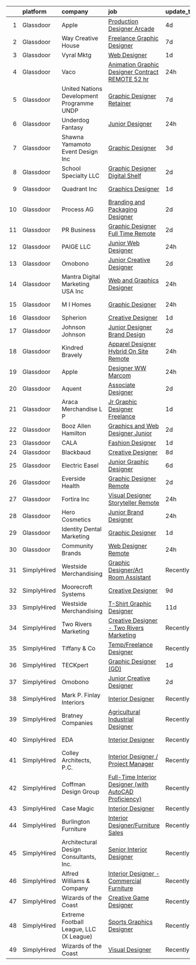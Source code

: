 

|    | platform    | company                                    | job                                                                                                                                                                                                                                                                                                                                                                                                                                                                                                                                                                                                                                                                                                                                                                                                                                                                                                                                                                                                                                                                                                                                                                                                                                                                                                                                                                                                            | update_time   | location           |
|---:|:------------|:-------------------------------------------|:---------------------------------------------------------------------------------------------------------------------------------------------------------------------------------------------------------------------------------------------------------------------------------------------------------------------------------------------------------------------------------------------------------------------------------------------------------------------------------------------------------------------------------------------------------------------------------------------------------------------------------------------------------------------------------------------------------------------------------------------------------------------------------------------------------------------------------------------------------------------------------------------------------------------------------------------------------------------------------------------------------------------------------------------------------------------------------------------------------------------------------------------------------------------------------------------------------------------------------------------------------------------------------------------------------------------------------------------------------------------------------------------------------------|:--------------|:-------------------|
|  1 | Glassdoor   | Apple                                      | [Production Designer  Arcade](https://www.glassdoor.com/partner/jobListing.htm?pos=130&ao=1136043&s=58&guid=00000181b362b551a5b59f8242916192&src=GD_JOB_AD&t=SR&vt=w&cs=1_133d0109&cb=1656572000116&jobListingId=1007963617804&jrtk=3-0-1g6pm5dgu2a8f001-1g6pm5dhaih5g800-f70f8597402f808c-)                                                                                                                                                                                                                                                                                                                                                                                                                                                                                                                                                                                                                                                                                                                                                                                                                                                                                                                                                                                                                                                                                                                   | 4d            | Culver City, CA    |
|  2 | Glassdoor   | Way Creative House                         | [Freelance Graphic Designer](https://www.glassdoor.com/partner/jobListing.htm?pos=123&ao=1136043&s=58&guid=00000181b362b551a5b59f8242916192&src=GD_JOB_AD&t=SR&vt=w&ea=1&cs=1_665a9147&cb=1656572000116&jobListingId=1007956730264&jrtk=3-0-1g6pm5dgu2a8f001-1g6pm5dhaih5g800-80a943167ee11033-)                                                                                                                                                                                                                                                                                                                                                                                                                                                                                                                                                                                                                                                                                                                                                                                                                                                                                                                                                                                                                                                                                                               | 7d            | Remote             |
|  3 | Glassdoor   | Vyral Mktg                                 | [Web Designer](https://www.glassdoor.com/partner/jobListing.htm?pos=120&ao=1136043&s=58&guid=00000181b362b551a5b59f8242916192&src=GD_JOB_AD&t=SR&vt=w&ea=1&cs=1_602a4712&cb=1656572000116&jobListingId=1007967855374&jrtk=3-0-1g6pm5dgu2a8f001-1g6pm5dhaih5g800-3c1f6aba589c7055-)                                                                                                                                                                                                                                                                                                                                                                                                                                                                                                                                                                                                                                                                                                                                                                                                                                                                                                                                                                                                                                                                                                                             | 1d            | Remote             |
|  4 | Glassdoor   | Vaco                                       | [Animation Graphic Designer Contract REMOTE  52 hr](https://www.glassdoor.com/partner/jobListing.htm?pos=113&ao=1110586&s=58&guid=00000181b362b551a5b59f8242916192&src=GD_JOB_AD&t=SR&vt=w&ea=1&cs=1_e855734d&cb=1656572000116&jobListingId=1007971871608&cpc=8795CF9063CD573D&jrtk=3-0-1g6pm5dgu2a8f001-1g6pm5dhaih5g800-d4d4a80fe2e5aae8--6NYlbfkN0D_sybMACCpf9B-677oK5j6rPldVB6BlrVvFjO_o-GJZbzuF-qh4PxErFUqfUsv_6thq8g4D528oZ7ZC6V_prj0abU2-epovRai-qZXnmaBSbOCT3Oy3osdvbpymSrBpBhksOZe_KeUepKZAREmJN4LsPPetNaXk-TapOqKYSgPIJBpn5-T1KQu_1hjO2gztrkxwU9W_9WB3E61tRk4j9FaSQxMil8bRZ27yEOjzIc3h4mJcbNxOrHQ3T_Y708DsaHp7lqA3Bwy6wKb_aJFVevy86W6JrwPSKu0RpEmGQuogvKWkhD0Rq4DriTj3NHtVOfYQ_m3LF7X9RsNiSobTqXPJbsfYxxQ87Bh3_agLLQG_Iv9gTT_vJZ9_ndZmnqcI3ZA4YDu-7MEVWnhg6UGo_K8_CgF-bFf1lmpzKfwoCMXJum5eac7z0FEsvydHpcAvufFJRLlYPTUNZDfxrslTT8rJUwWhg61bMUfX6GMJEHiMRxm0j_QWi9DeD6OTnivj6GLrGhDhl-PqI1tnC6KLA3lhZJAPxL8cIE%3D)                                                                                                                                                                                                                                                                                                                                                                                                                                                                                     | 24h           | Atlanta, GA        |
|  5 | Glassdoor   | United Nations Development Programme  UNDP | [Graphic Designer  Retainer ](https://www.glassdoor.com/partner/jobListing.htm?pos=121&ao=1136043&s=58&guid=00000181b362b551a5b59f8242916192&src=GD_JOB_AD&t=SR&vt=w&cs=1_1c3a11dd&cb=1656572000116&jobListingId=1007957267554&jrtk=3-0-1g6pm5dgu2a8f001-1g6pm5dhaih5g800-9eb7f1d2f1fc61df-)                                                                                                                                                                                                                                                                                                                                                                                                                                                                                                                                                                                                                                                                                                                                                                                                                                                                                                                                                                                                                                                                                                                   | 7d            | Remote             |
|  6 | Glassdoor   | Underdog Fantasy                           | [Junior Designer](https://www.glassdoor.com/partner/jobListing.htm?pos=119&ao=1136043&s=58&guid=00000181b362b551a5b59f8242916192&src=GD_JOB_AD&t=SR&vt=w&ea=1&cs=1_09cc691c&cb=1656572000116&jobListingId=1007970643362&jrtk=3-0-1g6pm5dgu2a8f001-1g6pm5dhaih5g800-6b59824fa745726e-)                                                                                                                                                                                                                                                                                                                                                                                                                                                                                                                                                                                                                                                                                                                                                                                                                                                                                                                                                                                                                                                                                                                          | 24h           | Brooklyn, NY       |
|  7 | Glassdoor   | Shawna Yamamoto Event Design  Inc          | [Graphic Designer](https://www.glassdoor.com/partner/jobListing.htm?pos=127&ao=1136043&s=58&guid=00000181b362b551a5b59f8242916192&src=GD_JOB_AD&t=SR&vt=w&ea=1&cs=1_6081c62d&cb=1656572000116&jobListingId=1007963814288&jrtk=3-0-1g6pm5dgu2a8f001-1g6pm5dhaih5g800-3e55e9b77da18925-)                                                                                                                                                                                                                                                                                                                                                                                                                                                                                                                                                                                                                                                                                                                                                                                                                                                                                                                                                                                                                                                                                                                         | 3d            | Remote             |
|  8 | Glassdoor   | School Specialty  LLC                      | [Graphic Designer Digital Shelf](https://www.glassdoor.com/partner/jobListing.htm?pos=124&ao=1136043&s=58&guid=00000181b362b551a5b59f8242916192&src=GD_JOB_AD&t=SR&vt=w&ea=1&cs=1_ceca36e6&cb=1656572000116&jobListingId=1007966272238&jrtk=3-0-1g6pm5dgu2a8f001-1g6pm5dhaih5g800-d70d601bf4ace9f7-)                                                                                                                                                                                                                                                                                                                                                                                                                                                                                                                                                                                                                                                                                                                                                                                                                                                                                                                                                                                                                                                                                                           | 2d            | Remote             |
|  9 | Glassdoor   | Quadrant  Inc                              | [Graphics   Designer](https://www.glassdoor.com/partner/jobListing.htm?pos=111&ao=1110586&s=58&guid=00000181b362b551a5b59f8242916192&src=GD_JOB_AD&t=SR&vt=w&ea=1&cs=1_c2c8bf6d&cb=1656572000115&jobListingId=1007968436675&cpc=47CFDC01B3F81FAC&jrtk=3-0-1g6pm5dgu2a8f001-1g6pm5dhaih5g800-ce5d6882680891e8--6NYlbfkN0CXfzcAHfQAxgGXDgxABv0Df8luU_SMZ_lapPBFJNNdh0qTN8PvVzPanLr29I3nNh0J1RI-wUT1TXH01YVqSrnGqkXD-iYxOaO2001gdPgSAEgF-4tWxD6qn5LfY0E2CzGD6dt8v70M_yDmrTFUq985UCH2zRbzw_su0rD0cEyq5rst-YRfXs1yIZQCl7216bxR7l4glYd9gqP7JkRoytnbTtx6MlSO8E1TImBhtFv1AWa1AboUZXc-DLIXacHmNwpgp2DAFxkE2hMUMdtAPwvyVBqOagco6oRI3JMnsGUo7_Juq2UJb5NH2juDAE1jAv6_tvFCc9Othg25tD7tVFAXFjXVGLDUxwB3yqD6DjTdKmWNQMyk38DxgXGxOaYLy1_xqkzry8dVnCbe0gABN-871sRO1NsRcNzgfricQJYPUeLwN0m_M5cQs-GsUHKSv7EZbgyMXAk9luEdjXK0ly7YEglHKgQJhUYdAjMM0w1CPTdqn4oydhCNJ0c2wpUYnFqc3g-aiPAVGFNsN8GaDKJXX2sVlY6lAImyZQ0XpYs5xJNbGnGYjJQu1MFhsctuhn3Q9KeKvodZCa7Ln2Quhz1d2aEvG69FxCHtZKbI8WwbOzzaZyLb_hgFPh75tS_qPFZ9fNdXJA74s5nm8gBQnTec3fqHHU3vLr64MEOMwTI7N8f14uPmKgp1Nt4bPKz06ITaG_p2bQgd2HEu0XppbWn0oln1OedKZ05v8VL-b3kNkXu0PqLVnGGYbS271GElSBwC9fKkxpMc7mswXSdm-AKf1QNMy9vFtSJQmGy4b27nRadVQrhYsIWRU2WLiucYI_1GTZsZmm12M2uHToVb5K3QjKwIwNiIW7bCFAC8GgzgoMokocOhFiaBTykVS-OqyzSnOq2x-QUjcjllbv64KZAl4DAic7G04sei51LYiEbdTR9r2NTVe18JzuCep1gGEM-Rg_sPIEdnKinn1XQlz4I5pl0kIHs4QlUodTTq5A0PQqMDDcttm9IdhQDQxWgUvmwoCKIneND6IKbI7Ui3us8j) | 1d            | Springfield, VA    |
| 10 | Glassdoor   | Process AG                                 | [Branding and Packaging Designer](https://www.glassdoor.com/partner/jobListing.htm?pos=107&ao=1110586&s=58&guid=00000181b362b551a5b59f8242916192&src=GD_JOB_AD&t=SR&vt=w&ea=1&cs=1_57829a99&cb=1656572000114&jobListingId=1007966773609&cpc=F4EED0218A761C36&jrtk=3-0-1g6pm5dgu2a8f001-1g6pm5dhaih5g800-8ff9b889165fe325--6NYlbfkN0DdNONLqhA8z6QrX6vw37qu8cGScUjPKwqVQr3YAsb4-4WTJI3A_wgZMMbJk-JR-k6XDuSuM1QXAjKzbPz7F4GCNQ96wTGCtzMdniKO-gkPQqC8XHUi2vyluXx3_HjqUU2IqgGd2UtY6vwGHRN_2bHJkogKg6LYVuYaV9wGEnhuViturJ039iS_HsWn7NV5Aqn4cySTt1lpnDriHmncQJsSTy5ZpRecqOQDK2Dd0QCaAcCU_E_VtCjYgb6EQHjKRFH6Iqnoz-iduM6S2Hi1hCXzgjqGhtHvZNKoLjVsmQlGgsMP2rjsl49yKorV0bY3gfRAAYCfvo59zvLLYx5-VAs6OWZvZxboo1zlqYjcpwDHw5_R9KkvSHqGga2sGCk_i0QPv7amCP7eWBQWTZplaf9s2lVVpEQbJHkRLn0B4I0fr2PCva9haqav8FUT6K55xTE81KX9NX2-X5o1wylpD3TPSAv8XVMkFxL1-VbiPx_SOCEr5ClWjTLyhAIfXZFgeVwm8q7KXPLDsg%3D%3D)                                                                                                                                                                                                                                                                                                                                                                                                                                                                                                                         | 2d            | Remote             |
| 11 | Glassdoor   | PR Business                                | [Graphic Designer   Full Time  Remote ](https://www.glassdoor.com/partner/jobListing.htm?pos=105&ao=1110586&s=58&guid=00000181b362b551a5b59f8242916192&src=GD_JOB_AD&t=SR&vt=w&ea=1&cs=1_056538b7&cb=1656572000114&jobListingId=1007966459820&cpc=451933188B21919D&jrtk=3-0-1g6pm5dgu2a8f001-1g6pm5dhaih5g800-215a19451a257366--6NYlbfkN0CjwBwvfVX1b9kDLr-RY4VyrIfcKb_a4-FgxXoxzwQLf-5TVTX78as9mxXK_rXE3KMZ-KQ6gN7acdxr187QaNw7QG2-q4Z_ctUwf4TLSGCvObpLusFm-N9_23-ESTFwS6zU41hUkvMqLoiYJUcqnqn4frsANllnSaFCsUH1psxv4V_GKL-sfNNjY_kEtdzYmm0I-qfGNan6CZPQ5dhUszTKzCS33q6qw3OUNzVKPxeasop0n2pefAP_NCYhbM0emSmrD99CmpSYxuV0AHRbovsxCHL_xvZbjSoMR6EJtpPCJtbikBnpdg21TB2XM1raxa3ragGqyKZ3g_YVY5V6cDyZxudZb2ezDQK2qK0Ldr2_SzIxOflV6a1gueenIujumnYxUZ_YyYIC_-FO7JUrAnnhn8UvzO8tWAqg4fn9Da83f18vn6uhEkFyI5G-WPg9z0oUWRmhVZAubdQ-VkBP1EPBFPTol74W5JA17KyF_vy1au7g5uvspjkC6PcCrNGTIVM%3D)                                                                                                                                                                                                                                                                                                                                                                                                                                                                                                                                 | 2d            | Remote             |
| 12 | Glassdoor   | PAIGE LLC                                  | [Junior Web Designer](https://www.glassdoor.com/partner/jobListing.htm?pos=108&ao=1110586&s=58&guid=00000181b362b551a5b59f8242916192&src=GD_JOB_AD&t=SR&vt=w&ea=1&cs=1_86a673f6&cb=1656572000115&jobListingId=1007971053882&cpc=334ABAF5D42DC775&jrtk=3-0-1g6pm5dgu2a8f001-1g6pm5dhaih5g800-73b2aa60a689d6f6--6NYlbfkN0Bcjj528Dy1LW3oL-pukkcHmmPA2V1efSVPw-U-M28mT0pKb21cFqvxPVrEIRVxEBhbQd3QSRAi2jQNRf5IL7_cEjc5D_7M8vAuWiMJDrdA15UMknI95OR4HQP9MzjY1YAPT6dz_nY7JL7qZAFuvwxHi-rv1yNmZdRVPc23TLlp1obOFdmjF1WNcay7jj39QxXpOSaPgn4JafZPDWPKY-o7jmLlqbzqPaB_cedo64VXFzIEgTl9k7QY_657-b4U6Brs5DkuJk-jnzucQgoWLjIGti87dHGXxfq7AbnKu3ErYKvWkoQSfH_Q7jI1sq383Z7RLiZDWWEYuWTCixazv608haD7soR4dHN8ojNPU7mwDWaTMPbeycFfruJFju19pee46xmthFf2aUog8DpJgu65XokmYiwyRqgvdPke0XmO5-xzlvRtrpsbQOe0yvn1M_Hpfmwggkf1jOKmGSfYROwLuA0oTj0Eo26mc_rKwLwVrIyaO5Iqgt-lu5YIc5dAknY%3D)                                                                                                                                                                                                                                                                                                                                                                                                                                                                                                                                                   | 24h           | California         |
| 13 | Glassdoor   | Omobono                                    | [Junior Creative Designer](https://www.glassdoor.com/partner/jobListing.htm?pos=126&ao=1136043&s=58&guid=00000181b362b551a5b59f8242916192&src=GD_JOB_AD&t=SR&vt=w&ea=1&cs=1_153e363d&cb=1656572000116&jobListingId=1007966621549&jrtk=3-0-1g6pm5dgu2a8f001-1g6pm5dhaih5g800-8ace7a9fc7ba684c-)                                                                                                                                                                                                                                                                                                                                                                                                                                                                                                                                                                                                                                                                                                                                                                                                                                                                                                                                                                                                                                                                                                                 | 2d            | Seattle, WA        |
| 14 | Glassdoor   | Mantra Digital Marketing USA Inc           | [Web and Graphics Designer](https://www.glassdoor.com/partner/jobListing.htm?pos=106&ao=1110586&s=58&guid=00000181b362b551a5b59f8242916192&src=GD_JOB_AD&t=SR&vt=w&ea=1&cs=1_575b80ce&cb=1656572000115&jobListingId=1007971076110&cpc=654405A9B1E0A9F5&jrtk=3-0-1g6pm5dgu2a8f001-1g6pm5dhaih5g800-055b9e6627e7eb07--6NYlbfkN0ASLsvqn7C15x91ejb0JpWEEAecCt6LWLLZJt9uAIWypyco77QiAhiHti841Gsul2-i-19iHSb2KUIDDOFln3xRv7eS5JptsZjkADn47bskk-7iQVcJuivYKKrIrrWYHW2MvZ0JAICz-lSJMAe_Q7TBikT1wAtnb5PizsPUmF9jHrfRyhVR4NgHoBDf7QXji47GLv3vp4aXMSM8T2W3eC9jQHKUapYGGXuZ1Wad1JzbUPmzJ8r5UxD1_QIdKQQ_1V2tvreLedJiJdEK-cGd0gowKYFlnlm-zQQUy58CdZzRBlB6ysGxjGv-JR-Sho1FpSgTkxHBxPX79dUTLToJ4W3g-owdwYtMjWY_gK6xi9r9x8DGchkhRRzErhEXTmFOcetxRgQBeNqXD_Ifb25uqu3KcdWAQr_u6SUlmHXBqNPrMgJySrxiE6eYKlozXBcCORBuzKrOWF8K-kqTiYBAvCZ_Yga87b_lJULdMnN5C03N8OTv5GV05OowobnnHxgz9N8%3D)                                                                                                                                                                                                                                                                                                                                                                                                                                                                                                                                             | 24h           | Remote             |
| 15 | Glassdoor   | M I Homes                                  | [Graphic Designer](https://www.glassdoor.com/partner/jobListing.htm?pos=101&ao=1110586&s=58&guid=00000181b362b551a5b59f8242916192&src=GD_JOB_AD&t=SR&vt=w&ea=1&cs=1_f34f159a&cb=1656572000113&jobListingId=1007972066595&cpc=C5F9C09AE97B3D2F&jrtk=3-0-1g6pm5dgu2a8f001-1g6pm5dhaih5g800-e965736e041577c7--6NYlbfkN0Bo2Q4nd2rZ0Baj6k1JRcFtNpcgSkZOVIPKBdeM1G6PmVTxxMpg-Aw-0t2KnwQfDcVsiF0tiMT9s_JAzWKh6qjU2O-gLqruqXwXj_QB1KPcH9c2bPMRzh4Z35W5O5qSi32JCbu3s-YMTtFx8eFFOPZkavm6bDJYGv48i0cSFDQizW7lO1dw0zptUarqgr_Jx3AKMVC_SLWj_u2NBQ8MDcnZJUsushUg1MYhKQKyEP1Ak47v5oVIvPvaXohNWjEh_V-G9VTQh0NavUmNIMpdmzKxz2Piw6wXweBH5WfPO_BMNRerIEEyCeX3o-DQ2c-1VJyOw5y_T6AVZCEWT-mptIqGlKF8VCrrQuox8a8POC3W5VRPGABXxx6hkIwdMhrX1tU320fH07jEwnUUaIiirnzzDHN6QC-KYe9IL0CZYdlxtPtHY3_V3XtNZsL_lS0rUUvQQjTWw6sMLOSwWGarXqVAVjrCShHBoQDinkj7-nT4AVbyNIi7JF_QkMqBwt8H3fg7FcwMvw2jYwLcJDWdmtHHI-Tg-BZMwZnH2tWUfqNcfh4i8EXRlqk6jGG1vRRV6tKjG_vaei5mkO0YtO4d61c89XGehEb1EsHrkKHzHUL0KmcEbEGh6JPdvUFJkPpIbnMUqpCESigOyQ%3D%3D)                                                                                                                                                                                                                                                                                                                                                                                                        | 24h           | Columbus, OH       |
| 16 | Glassdoor   | Spherion                                   | [Creative Designer](https://www.glassdoor.com/partner/jobListing.htm?pos=110&ao=1110586&s=58&guid=00000181b362b551a5b59f8242916192&src=GD_JOB_AD&t=SR&vt=w&ea=1&cs=1_e00d4cea&cb=1656572000115&jobListingId=1007968398628&cpc=451933188B21919D&jrtk=3-0-1g6pm5dgu2a8f001-1g6pm5dhaih5g800-a004ee921c75ddfd--6NYlbfkN0BpNZHkGCYrNx41be8qaaTe0TzeBrdPS_PZvndxEDoRqCuH3CNcO_WgIxvH872q8BX-7iqETQq2o4DhM9gu2Z8ux8jUu5fKgiJQEN2ZBoisA4QWu2kSLHOEa8QUrQ9bbrqrJltAIE8KLgbM7W-fojAnViAWRJ_uk4RFZMsJ4iln13-cpJy_LFAPoxV-GOYumSrwHctzXcTT9xc8Qv9Ttey7eDqLBr8MSrgoq8qRvsnrpWLwaGY6JUGM4kD6WcnbDq9oEg_eltduZX8hiVRiNOiYsiXreZvLTUpDIBN5EPIzfQiV6y9QzT4s0Wqv13kGBC8dcHa1U-e5esEQyEg0NKpuOYNnNA8NrR1Vj91l9TgUo6FFiqKlsnGjiODs6RrhG4g9FHxxTtM_14iUnunfVpFPB0sr0MyKQELTj8z51Sx7fnpTx6LGWZ590-3LTUOZCnpARDcoBY18663dQM8kQBcWiS67-OkinUUgANoxCRn51T1oXL2FwpFGaoaE_FhOfeQ%3D)                                                                                                                                                                                                                                                                                                                                                                                                                                                                                                                                                     | 1d            | Lebanon, IN        |
| 17 | Glassdoor   | Johnson   Johnson                          | [Junior Designer  Brand Design](https://www.glassdoor.com/partner/jobListing.htm?pos=125&ao=1136043&s=58&guid=00000181b362b551a5b59f8242916192&src=GD_JOB_AD&t=SR&vt=w&cs=1_7f0f5827&cb=1656572000116&jobListingId=1007967266136&jrtk=3-0-1g6pm5dgu2a8f001-1g6pm5dhaih5g800-d3de44192c21625c-)                                                                                                                                                                                                                                                                                                                                                                                                                                                                                                                                                                                                                                                                                                                                                                                                                                                                                                                                                                                                                                                                                                                 | 2d            | New York, NY       |
| 18 | Glassdoor   | Kindred Bravely                            | [Apparel Designer   Hybrid On Site Remote](https://www.glassdoor.com/partner/jobListing.htm?pos=102&ao=1110586&s=58&guid=00000181b362b551a5b59f8242916192&src=GD_JOB_AD&t=SR&vt=w&ea=1&cs=1_336b80e8&cb=1656572000113&jobListingId=1007971074983&cpc=5FEB1BEB8E14EF52&jrtk=3-0-1g6pm5dgu2a8f001-1g6pm5dhaih5g800-3d5b00679a8eb86c--6NYlbfkN0CTPIXn6m1zz99BulM0aEjqRW2gDRRtxas07oB_ekuZeJgNpLdJhmhiY6upRtgvDOaZNOQqy-R5o9ChoJqFC5I3jbLv5BriZDzIaFmCjSxOAJMZSZ2iMEV4gNsBoYzOpwA7w7Waoi10iVp7a5L_zRTF0h6XmWHQcUXdan1FrDnDYIM6-0lvIN0h0Z8EuZsEebI3DUqD0WZLaKrAwMBeRWqTTMiRtpJS2kBml8QpTexVDGstnJcfd97EAfCeXUV3S5tDLOh7dNcOqlBvMsvy2SDN3IvlfcHZtfqGUVX6N4apYiTWoOTxXROSH8TPsEg1MHcd49qhCR2PGZeECTqjyl-kWnAKLBhx3AENcf1P1UpeWNKPrD1b1lP9zo5RZB9ZFFpcwH0iKg92tWVAWa1qOhjLt0j_PTa8CLjnI1yfnbMtotiuOSbuF9vJBLRlwmBckcw32zw2ffUdZIScYH7smCghZzvXBbVht3j1fVE9kstXmc8jkzcyxarSGzmoTFxFZz6g1zapdVHhUp68h71xo7L8oL-lVLRGuUw4GM40CfxigfKwfYeeZUoy2oasIpHe5C1lLS4y7Cf7m41loo0NVkJm)                                                                                                                                                                                                                                                                                                                                                                                                                                            | 24h           | Oceanside, CA      |
| 19 | Glassdoor   | Apple                                      | [Designer  WW Marcom](https://www.glassdoor.com/partner/jobListing.htm?pos=116&ao=1136043&s=58&guid=00000181b362b551a5b59f8242916192&src=GD_JOB_AD&t=SR&vt=w&cs=1_cc6b21d2&cb=1656572000116&jobListingId=1007970446999&jrtk=3-0-1g6pm5dgu2a8f001-1g6pm5dhaih5g800-289d85cd01c6e44e-)                                                                                                                                                                                                                                                                                                                                                                                                                                                                                                                                                                                                                                                                                                                                                                                                                                                                                                                                                                                                                                                                                                                           | 24h           | Cupertino, CA      |
| 20 | Glassdoor   | Aquent                                     | [Associate Designer](https://www.glassdoor.com/partner/jobListing.htm?pos=112&ao=1110586&s=58&guid=00000181b362b551a5b59f8242916192&src=GD_JOB_AD&t=SR&vt=w&cs=1_1425dda1&cb=1656572000115&jobListingId=1007967009814&cpc=AC285F3A3ECA6BB0&jrtk=3-0-1g6pm5dgu2a8f001-1g6pm5dhaih5g800-0ce42a78c9c5330d--6NYlbfkN0DMrcEu7yrtATojKJA7cEzGQ3FdRGWLh0CZQInL4ECGI9gD0Wolx9R2EDT7B77c2cSBaBpaiKgMXBVGPHKO3a_nlJDGkXRg-DCk30KVRFz7PnOv9t4EfW4Q7q6c9cvE6KRjTHAM1Yc3W_RLbIqduAiwSYS6TqQ1JGIX9VJUylxU4-PJuOTdisnd20MXee8fwDvdTEequo1PxaCyU2rr5_yjxD_WdVav8-92LoomdNR9gvAjVYi27Dz9WIOxQskE9CMPgGSQNFcNWqv05NNz44pfcYWJSYrizBNH8gNe2G0Hzd9YICUHjx0ZvFAW_xdmzUBwO4a-5fFw_Hbt64R9ckVkXzly-bBAAqs9GIUacnTSVuqKjf_HJydH-EGrk9K6MLJsB5ygnHWD3hQhAMk-wqZXzDOoB24nrYcduF_z6bHQDFgx3pDzaMPvMuqm3WP9Wpk%3D)                                                                                                                                                                                                                                                                                                                                                                                                                                                                                                                                                                                                                         | 2d            | Remote             |
| 21 | Glassdoor   | Araca Merchandise L P                      | [Jr  Graphic Designer   Freelance](https://www.glassdoor.com/partner/jobListing.htm?pos=103&ao=1110586&s=58&guid=00000181b362b551a5b59f8242916192&src=GD_JOB_AD&t=SR&vt=w&ea=1&cs=1_4060d442&cb=1656572000114&jobListingId=1007969224262&cpc=2CAED5C921A5F994&jrtk=3-0-1g6pm5dgu2a8f001-1g6pm5dhaih5g800-4f202b68e8795897--6NYlbfkN0C5jinrRu9OFhzXOfMFG0wpnKYKfiIowwwIeRu8MnNJgc43Lf5OFtMVXfVG-wWgMYDgDAzBkjvsXjKsXQ7SrSkLqya4QFyStzmb1_W01uclnUgAK8sxOWNnjIF6s-qGzhS7Kc8xXrWAM7esJsagZJAwRebVVFNtMgVKaja0ngpl7nMb2LUak-EunU9xgPdp0sFRRuXEBrNUtNpgyRHmnujlOuN8S-BoD7tX27q1QMAFceHihtoD8Tvy40J8wAL2DtpogZBA0M6q33xENcrrZDNUh4G7VKr6g97d7Z3-gro7E_9OGF6cBrKqxRpRwzH90r1Em69O0PDOSI16chFJkqXph7mlbC6Bx2CdyvXXxuHDmkbKAMSzPDZ8aYBu6aVY_mpTJ3iyt_Zq0rfeK4POYznTycOyg8piDh-DjN6wfgddkRu9PcpiBZlf9xXvr9wU2cLvRpk6PHal6c45K0hexG1xaKCpxW0RxUV9YaT6Grh73OlkVXVGa7Nvvx8MkRbwBy8%3D)                                                                                                                                                                                                                                                                                                                                                                                                                                                                                                                                      | 1d            | Remote             |
| 22 | Glassdoor   | Booz Allen Hamilton                        | [Graphics and Web Designer  Junior](https://www.glassdoor.com/partner/jobListing.htm?pos=128&ao=1136043&s=58&guid=00000181b362b551a5b59f8242916192&src=GD_JOB_AD&t=SR&vt=w&cs=1_c0bfb82b&cb=1656572000116&jobListingId=1007967318992&jrtk=3-0-1g6pm5dgu2a8f001-1g6pm5dhaih5g800-12857a1282e4bca9-)                                                                                                                                                                                                                                                                                                                                                                                                                                                                                                                                                                                                                                                                                                                                                                                                                                                                                                                                                                                                                                                                                                             | 2d            | Washington, DC     |
| 23 | Glassdoor   | CALA                                       | [Fashion Designer](https://www.glassdoor.com/partner/jobListing.htm?pos=115&ao=1136043&s=58&guid=00000181b362b551a5b59f8242916192&src=GD_JOB_AD&t=SR&vt=w&cs=1_1a1fa33e&cb=1656572000116&jobListingId=1007967823556&jrtk=3-0-1g6pm5dgu2a8f001-1g6pm5dhaih5g800-c119f910c212df36-)                                                                                                                                                                                                                                                                                                                                                                                                                                                                                                                                                                                                                                                                                                                                                                                                                                                                                                                                                                                                                                                                                                                              | 1d            | Remote             |
| 24 | Glassdoor   | Blackbaud                                  | [Creative Designer](https://www.glassdoor.com/partner/jobListing.htm?pos=117&ao=1136043&s=58&guid=00000181b362b551a5b59f8242916192&src=GD_JOB_AD&t=SR&vt=w&cs=1_5741942a&cb=1656572000116&jobListingId=1007954277008&jrtk=3-0-1g6pm5dgu2a8f001-1g6pm5dhaih5g800-388c7f723f42cca4-)                                                                                                                                                                                                                                                                                                                                                                                                                                                                                                                                                                                                                                                                                                                                                                                                                                                                                                                                                                                                                                                                                                                             | 8d            | Remote             |
| 25 | Glassdoor   | Electric Easel                             | [Junior Graphic Designer](https://www.glassdoor.com/partner/jobListing.htm?pos=122&ao=1136043&s=58&guid=00000181b362b551a5b59f8242916192&src=GD_JOB_AD&t=SR&vt=w&ea=1&cs=1_396c72ef&cb=1656572000116&jobListingId=1007959322769&jrtk=3-0-1g6pm5dgu2a8f001-1g6pm5dhaih5g800-6c1d9f4c824d2918-)                                                                                                                                                                                                                                                                                                                                                                                                                                                                                                                                                                                                                                                                                                                                                                                                                                                                                                                                                                                                                                                                                                                  | 6d            | Remote             |
| 26 | Glassdoor   | Everside Health                            | [Graphic Designer   Remote](https://www.glassdoor.com/partner/jobListing.htm?pos=114&ao=1136043&s=58&guid=00000181b362b551a5b59f8242916192&src=GD_JOB_AD&t=SR&vt=w&cs=1_30d381e9&cb=1656572000116&jobListingId=1007967278069&jrtk=3-0-1g6pm5dgu2a8f001-1g6pm5dhaih5g800-eb07eee0f1a4525e-)                                                                                                                                                                                                                                                                                                                                                                                                                                                                                                                                                                                                                                                                                                                                                                                                                                                                                                                                                                                                                                                                                                                     | 2d            | Remote             |
| 27 | Glassdoor   | Fortira Inc                                | [Visual Designer  Storyteller   Remote](https://www.glassdoor.com/partner/jobListing.htm?pos=109&ao=1110586&s=58&guid=00000181b362b551a5b59f8242916192&src=GD_JOB_AD&t=SR&vt=w&ea=1&cs=1_ad5b4c2c&cb=1656572000115&jobListingId=1007970989120&cpc=654405A9B1E0A9F5&jrtk=3-0-1g6pm5dgu2a8f001-1g6pm5dhaih5g800-2e6935886490a7d7--6NYlbfkN0CJawNah7prVHbQcB97Gt_E-GEXdrynpKNuJXKWSYkVy9e8KvcvT0u09IlR2rM1neWbauIBlAS5cu4lbQBOsaOeL_UdWMQyMfDPYHS_b_5ytZRvvfp8sUj_YTvm3xLmLMqSe88xLdsausnOfZ5Km_zrsICAM4xf4vIaevolDd8BqPyXB89H7WhZL5Uct3RLbeVLbRpHiJcXCnafV3vGu59M5NLIPpSZRC_1K1t-OP5I2xloIIIw64xX9PUFRSGYZi_ShzYiF4B1CEouP8Xe0JIVMjQxp_oSI2XLIbh2gt-EcVHqgTFGfsX2rhTyGEugDKHIiEHEfCCtK6vri0Pgf8YRBTJ8MWV9SbqABPW751nl8gJ5ZEP0r1hlSDlIraj6P3fMqgjUuPuB1_dpyKERK-gp_6JrKuXX1WtcKuC8c5K5WUA8SVoB94UyzjS7XGCXo0H8NMqdQEti1a_-kJrgSf3Tk-TrvBmVf2_qdUdsIPnn7Vflxec7BmySjr1RXtlsmLY%3D)                                                                                                                                                                                                                                                                                                                                                                                                                                                                                                                                 | 24h           | Allentown, PA      |
| 28 | Glassdoor   | Hero Cosmetics                             | [Junior Brand Designer](https://www.glassdoor.com/partner/jobListing.htm?pos=129&ao=1136043&s=58&guid=00000181b362b551a5b59f8242916192&src=GD_JOB_AD&t=SR&vt=w&ea=1&cs=1_04eda73b&cb=1656572000116&jobListingId=1007970799759&jrtk=3-0-1g6pm5dgu2a8f001-1g6pm5dhaih5g800-cb277676e876532e-)                                                                                                                                                                                                                                                                                                                                                                                                                                                                                                                                                                                                                                                                                                                                                                                                                                                                                                                                                                                                                                                                                                                    | 24h           | New York, NY       |
| 29 | Glassdoor   | Identity Dental Marketing                  | [Graphic Designer](https://www.glassdoor.com/partner/jobListing.htm?pos=104&ao=1110586&s=58&guid=00000181b362b551a5b59f8242916192&src=GD_JOB_AD&t=SR&vt=w&ea=1&cs=1_57b3c236&cb=1656572000113&jobListingId=1007969164108&cpc=5EFBB0462F9C6B7A&jrtk=3-0-1g6pm5dgu2a8f001-1g6pm5dhaih5g800-30ada088c0fad619--6NYlbfkN0Dr78ut6cohwPRRl2eH2TnUoEDRRoKNJ8Biv-eVx751-KUhonc7jgzxb0dtI1WzXBrd8SZhZ0cvtyTgnFD71LIbX62Z3oom780UIscMk-R-Ts-5eaAuLfu4BID4ixPXDxZt_8n6xHOL6vdQ5zstEp7h3tHVBpsjD6Nij9Lm35ClEPnfzj2MmwHaKDatIrX2XKHlymuFi5PTsidtm6MO93DFgPVJX7IBbdMto7_24lBluPjh_SVMxzN76vK9r41s7YtJnS6boi787gQqafuHkV51PeouVncdQO8n4m7Z2zcrQoZkjzoF9frArS599qRQQQS6YdOA059ptzC1x-vPHhWfNAQqtfk3ve--xmA_vKUwBp698pti2Pd0k1oKsoE0_r6WyoTietzemmjWDOpggto_jSZqvPr_F_xsWsynNG19F16sIDnp4t0M-soTZ3MuxsehMBJqmZPOXhbwH_C3aPTF1V1DM-69BQ7KO2617Twx364A0z0jjVjNOdwrE-j_opY%3D)                                                                                                                                                                                                                                                                                                                                                                                                                                                                                                                                                      | 1d            | Remote             |
| 30 | Glassdoor   | Community Brands                           | [Web Designer  Remote ](https://www.glassdoor.com/partner/jobListing.htm?pos=118&ao=1136043&s=58&guid=00000181b362b551a5b59f8242916192&src=GD_JOB_AD&t=SR&vt=w&cs=1_6dc144bf&cb=1656572000116&jobListingId=1007970827742&jrtk=3-0-1g6pm5dgu2a8f001-1g6pm5dhaih5g800-0c15ab0dd9a133d8-)                                                                                                                                                                                                                                                                                                                                                                                                                                                                                                                                                                                                                                                                                                                                                                                                                                                                                                                                                                                                                                                                                                                         | 24h           | Remote             |
| 31 | SimplyHired | Westside Merchandising                     | [Graphic Designer/Art Room Assistant](https://www.simplyhired.com/job/nPmTBZ5UTRulI4DrjuCMKCXwlW7mvZd5_k7zCf8iZnX3ptraQarbnQ?q=creative+designer)                                                                                                                                                                                                                                                                                                                                                                                                                                                                                                                                                                                                                                                                                                                                                                                                                                                                                                                                                                                                                                                                                                                                                                                                                                                              | Recently      | Remote             |
| 32 | SimplyHired | Moorecroft Systems                         | [Creative Designer](https://www.simplyhired.com/job/ihNdXrABi4KLXIr6a8rpyYTwJQo9amTY85X2hRDUO-0uWV6Hfzk4yA?q=creative+designer)                                                                                                                                                                                                                                                                                                                                                                                                                                                                                                                                                                                                                                                                                                                                                                                                                                                                                                                                                                                                                                                                                                                                                                                                                                                                                | 9d            | Remote             |
| 33 | SimplyHired | Westside Merchandising                     | [T-Shirt Graphic Designer](https://www.simplyhired.com/job/v6CW3UFo0DxZ9IozesLWcJnPvHbJkD4X8HJxh3Vum9I309kFFt_vzg?q=creative+designer)                                                                                                                                                                                                                                                                                                                                                                                                                                                                                                                                                                                                                                                                                                                                                                                                                                                                                                                                                                                                                                                                                                                                                                                                                                                                         | 11d           | Remote             |
| 34 | SimplyHired | Two Rivers Marketing                       | [Creative Designer - Two Rivers Marketing](https://www.simplyhired.com/job/E8nC5D1cOfB1bl_cR0WuSVi1psUBjokmsx7SitkgnhxgAaoemYVT0Q?q=creative+designer)                                                                                                                                                                                                                                                                                                                                                                                                                                                                                                                                                                                                                                                                                                                                                                                                                                                                                                                                                                                                                                                                                                                                                                                                                                                         | Recently      | Des Moines, IA     |
| 35 | SimplyHired | Tiffany & Co                               | [Temp/Freelance Designer](https://www.simplyhired.com/job/wRSDiLSOi1eIpTXR_3xkXPTiP04kx2C6inftBdz9Zhvv1DLpbGJ13g?q=creative+designer)                                                                                                                                                                                                                                                                                                                                                                                                                                                                                                                                                                                                                                                                                                                                                                                                                                                                                                                                                                                                                                                                                                                                                                                                                                                                          | Recently      | New York, NY       |
| 36 | SimplyHired | TECKpert                                   | [Graphic Designer (GD)](https://www.simplyhired.com/job/JRT0RwY9r6Yswy3Sp29-u_sI_vwYrkkQI528hxNEfWsWgOLPtJSWNQ?q=creative+designer)                                                                                                                                                                                                                                                                                                                                                                                                                                                                                                                                                                                                                                                                                                                                                                                                                                                                                                                                                                                                                                                                                                                                                                                                                                                                            | 1d            | Des Moines, IA     |
| 37 | SimplyHired | Omobono                                    | [Junior Creative Designer](https://www.simplyhired.com/job/38u4siO5a3m_f3YvDLyQ763z1RSGl5niUOE_u8NvGNI5-3IE0SiEPw?q=creative+designer)                                                                                                                                                                                                                                                                                                                                                                                                                                                                                                                                                                                                                                                                                                                                                                                                                                                                                                                                                                                                                                                                                                                                                                                                                                                                         | 2d            | Seattle, WA        |
| 38 | SimplyHired | Mark P. Finlay Interiors                   | [Interior Designer](https://www.simplyhired.com/job/ACgOSNiid54dHRncHMCwghe-aS3BcO9vqWd8eYePE-qHsahtdA-t3g?q=creative+designer)                                                                                                                                                                                                                                                                                                                                                                                                                                                                                                                                                                                                                                                                                                                                                                                                                                                                                                                                                                                                                                                                                                                                                                                                                                                                                | Recently      | Southport, CT      |
| 39 | SimplyHired | Bratney Companies                          | [Agricultural Industrial Designer](https://www.simplyhired.com/job/Mumz6KfYzwl0Qf-6YYgrNMk_LNtPebzQLCSf-QYmA_szeaNtgnq67Q?q=creative+designer)                                                                                                                                                                                                                                                                                                                                                                                                                                                                                                                                                                                                                                                                                                                                                                                                                                                                                                                                                                                                                                                                                                                                                                                                                                                                 | Recently      | Des Moines, IA     |
| 40 | SimplyHired | EDA                                        | [Interior Designer](https://www.simplyhired.com/job/F4FROx25W2cqP39mQIbMR9Z61AynYuguIA7s41s5YnNp_Pw5HwWUjw?q=creative+designer)                                                                                                                                                                                                                                                                                                                                                                                                                                                                                                                                                                                                                                                                                                                                                                                                                                                                                                                                                                                                                                                                                                                                                                                                                                                                                | Recently      | Salt Lake City, UT |
| 41 | SimplyHired | Colley Architects, P.C.                    | [Interior Designer / Project Manager](https://www.simplyhired.com/job/1_AKd20zbAVYuVuimSFQQFRuE2ScgAGKuVb47R5pZ_dBMnvjp2ddmA?q=creative+designer)                                                                                                                                                                                                                                                                                                                                                                                                                                                                                                                                                                                                                                                                                                                                                                                                                                                                                                                                                                                                                                                                                                                                                                                                                                                              | Recently      | Blacksburg, VA     |
| 42 | SimplyHired | Coffman Design Group                       | [Full-Time Interior Designer (with AutoCAD Proficiency)](https://www.simplyhired.com/job/Xx7hJsbn6OIObeoohRD70Y4VdH0y_sC279UDSdlsem1MGWNh8Uj_rg?q=creative+designer)                                                                                                                                                                                                                                                                                                                                                                                                                                                                                                                                                                                                                                                                                                                                                                                                                                                                                                                                                                                                                                                                                                                                                                                                                                           | Recently      | Naples, FL         |
| 43 | SimplyHired | Case Magic                                 | [Interior Designer](https://www.simplyhired.com/job/WAgF14JmswB6TGD-JUfpPD-963ncL4DfuCrtth1pVIXsR89yXGJEBA?q=creative+designer)                                                                                                                                                                                                                                                                                                                                                                                                                                                                                                                                                                                                                                                                                                                                                                                                                                                                                                                                                                                                                                                                                                                                                                                                                                                                                | Recently      | Remote             |
| 44 | SimplyHired | Burlington Furniture                       | [Interior Designer/Furniture Sales](https://www.simplyhired.com/job/9T9923Qk42NMy7aYi5alWm88OD8TOQ7AWhWkS1oeNoWtR75Tz_HTrQ?q=creative+designer)                                                                                                                                                                                                                                                                                                                                                                                                                                                                                                                                                                                                                                                                                                                                                                                                                                                                                                                                                                                                                                                                                                                                                                                                                                                                | Recently      | Burlington, VT     |
| 45 | SimplyHired | Architectural Design Consultants, Inc.     | [Senior Interior Designer](https://www.simplyhired.com/job/HdFSC3BGIzo4bWa4WebwcwObmiqei7cajh7cLti1vSjGvSRtaEkeAg?q=creative+designer)                                                                                                                                                                                                                                                                                                                                                                                                                                                                                                                                                                                                                                                                                                                                                                                                                                                                                                                                                                                                                                                                                                                                                                                                                                                                         | Recently      | Madison, WI        |
| 46 | SimplyHired | Alfred Williams & Company                  | [Interior Designer - Commercial Furniture](https://www.simplyhired.com/job/hCKRF2iusRetU5KFSkdmgQlX7W00Um1nOkkg1ElGV0mKaHyzrtphQQ?q=creative+designer)                                                                                                                                                                                                                                                                                                                                                                                                                                                                                                                                                                                                                                                                                                                                                                                                                                                                                                                                                                                                                                                                                                                                                                                                                                                         | Recently      | Nashville, TN      |
| 47 | SimplyHired | Wizards of the Coast                       | [Creative Game Designer](https://www.simplyhired.com/job/3U5NPAcld9zZ3VOc-NItCD-NzNvgqaZqPjmcmGZRZsaeN5WygOP2eA?q=creative+designer)                                                                                                                                                                                                                                                                                                                                                                                                                                                                                                                                                                                                                                                                                                                                                                                                                                                                                                                                                                                                                                                                                                                                                                                                                                                                           | Recently      | Renton, WA         |
| 48 | SimplyHired | Extreme Football League, LLC (X League)    | [Sports Graphics Designer](https://www.simplyhired.com/job/l9RWxu5LGvE-5sW8B4ldWGOS1mg57VI9KEyl79C9wdia_KPHYUjM_Q?q=creative+designer)                                                                                                                                                                                                                                                                                                                                                                                                                                                                                                                                                                                                                                                                                                                                                                                                                                                                                                                                                                                                                                                                                                                                                                                                                                                                         | Recently      | Remote             |
| 49 | SimplyHired | Wizards of the Coast                       | [Visual Designer](https://www.simplyhired.com/job/ELCYjESeDW8VyKiC_jZO8kP-QZZRKQ0SuEe4JWBL_VgEPDMhcOEVKQ?q=creative+designer)                                                                                                                                                                                                                                                                                                                                                                                                                                                                                                                                                                                                                                                                                                                                                                                                                                                                                                                                                                                                                                                                                                                                                                                                                                                                                  | Recently      | Renton, WA         |